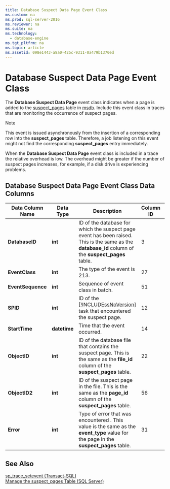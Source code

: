 ```yaml
---
title: Database Suspect Data Page Event Class
ms.custom: na
ms.prod: sql-server-2016
ms.reviewer: na
ms.suite: na
ms.technology: 
  - database-engine
ms.tgt_pltfrm: na
ms.topic: article
ms.assetid: 098e1443-a8a0-425c-9311-0a479b1370ed
---
```

# Database Suspect Data Page Event Class
  The **Database Suspect Data Page** event class indicates when a page is added to the [suspect_pages](../Topic/suspect_pages%20\(Transact-SQL\).md) table in [msdb](../../Topics/TopicNameNotContainA/msdb-Database.md). Include this event class in traces that are monitoring the occurrence of suspect pages.  
  
> [!NOTE]  
>  This event is issued asynchronously from the insertion of a corresponding row into the **suspect_pages** table. Therefore, a job listening on this event might not find the corresponding **suspect_pages** entry immediately.  
  
 When the **Database Suspect Data Page** event class is included in a trace the relative overhead is low. The overhead might be greater if the number of suspect pages increases, for example, if a disk drive is experiencing problems.  
  
## Database Suspect Data Page Event Class Data Columns  
  
|Data Column Name|Data Type|Description|Column ID|Filterable|  
|----------------------|---------------|-----------------|---------------|----------------|  
|**DatabaseID**|**int**|ID of the database for which the suspect page event has been raised. This is the same as the **database_id** column of the **suspect_pages** table.|3|Yes|  
|**EventClass**|**int**|The type of the event is 213.|27|No|  
|**EventSequence**|**int**|Sequence of event class in batch.|51|No|  
|**SPID**|**int**|ID of the [!INCLUDE[ssNoVersion](../../Topics/TopicNameContainA/includes/ssNoVersion_md.md)] task that encountered the suspect page.|12|Yes|  
|**StartTime**|**datetime**|Time that the event occurred.|14|Yes|  
|**ObjectID**|**int**|ID of the database file that contains the suspect page. This is the same as the **file_id** column of the **suspect_pages** table.|22|Yes|  
|**ObjectID2**|**int**|ID of the suspect page in the file. This is the same as the **page_id** column of the **suspect_pages** table.|56|Yes|  
|**Error**|**int**|Type of error that was encountered . This value is the same as the **event_type** value for the page in the **suspect_pages** table.|31|Yes|  
  
## See Also  
 [sp_trace_setevent &#40;Transact-SQL&#41;](../Topic/sp_trace_setevent%20\(Transact-SQL\).md)   
 [Manage the suspect_pages Table &#40;SQL Server&#41;](../../Topics/TopicNameNotContainA/Manage-the-suspect_pages-Table--SQL-Server-.md)  
  
  